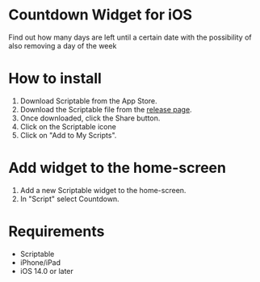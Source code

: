 # Countdown Widget for iOS
Find out how many days are left until a certain date with the possibility of also removing a day of the week

# How to install
1. Download Scriptable from the App Store.
2. Download the Scriptable file from the [release page](https://github.com/ElCoti/Countdown-Widget/blob/main/countdown.js).
3. Once downloaded, click the Share button.
4. Click on the Scriptable icone
5. Click on "Add to My Scripts".

# Add widget to the home-screen
1. Add a new Scriptable widget to the home-screen.
2. In "Script" select Countdown.

# Requirements
- Scriptable
- iPhone/iPad
- iOS 14.0 or later
